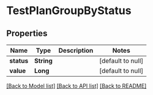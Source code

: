 # TestPlanGroupByStatus
## Properties

| Name | Type | Description | Notes |
|------------ | ------------- | ------------- | -------------|
| **status** | **String** |  | [default to null] |
| **value** | **Long** |  | [default to null] |

[[Back to Model list]](../README.md#documentation-for-models) [[Back to API list]](../README.md#documentation-for-api-endpoints) [[Back to README]](../README.md)


